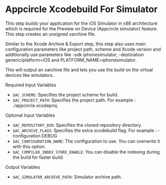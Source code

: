 # Appcircle Xcodebuild For Simulator

This step builds your application for the iOS Simulator in x86 architecture which is required for the Preview on Device (Appcircle simulator) feature. This step creates an unsigned xarchive file.

Similar to the Xcode Archive & Export step, this step also uses main configuration parameters like project path, scheme and Xcode version and additionally use parameters like -sdk iphonesimulator, -destination generic/platform=iOS and PLATFORM_NAME=iphonesimulator.

This will output an xarchive file and lets you use the build on the virtual devices like simulators.

Required Input Variables
- `$AC_SCHEME`: Specifies the project scheme for build.
- `$AC_PROJECT_PATH`: Specifies the project path. For example : ./appcircle.xcodeproj.


Optional Input Variables
- `$AC_REPOSITORY_DIR`: Specifies the cloned repository directory.
- `$AC_ARCHIVE_FLAGS`: Specifies the extra xcodebuild flag. For example : -configuration DEBUG
- `$AC_CONFIGURATION_NAME`: The configuration to use. You can overwrite it with this option.
- `$AC_COMPILER_INDEX_STORE_ENABLE`: You can disable the indexing during the build for faster build.

Output Variables
- `$AC_SIMULATOR_ARCHIVE_PATH`: Simulator archive path.
